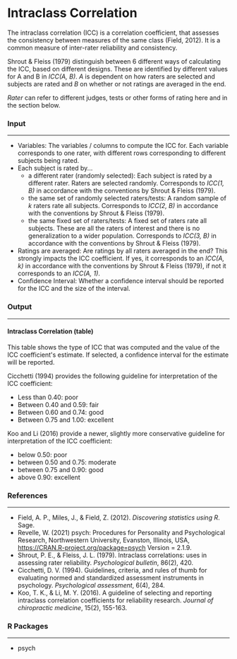 Intraclass Correlation
==========================

The intraclass correlation (ICC) is a correlation coefficient, that assesses the consistency between measures of the same class (Field, 2012). It is a common measure of inter-rater reliability and consistency.

Shrout & Fleiss (1979) distinguish between 6 different ways of calculating the ICC, based on different designs. These are identified by different values for A and B in *ICC(A, B)*. *A* is dependent on how raters are selected and subjects are rated and *B* on whether or not ratings are averaged in the end.

*Rater* can refer to different judges, tests or other forms of rating here and in the section below.

### Input
-------

- Variables: The variables / columns to compute the ICC for. Each variable corresponds to one rater, with different rows corresponding to different subjects being rated.
- Each subject is rated by...
  - a different rater (randomly selected): Each subject is rated by a different rater. Raters are selected randomly. Corresponds to *ICC(1, B)* in accordance with the conventions by Shrout & Fleiss (1979).
  - the same set of randomly selected raters/tests: A random sample of *k* raters rate all subjects. Corresponds to *ICC(2, B)* in accordance with the conventions by Shrout & Fleiss (1979).
  - the same fixed set of raters/tests: A fixed set of raters rate all subjects. These are all the raters of interest and there is no generalization to a wider population. Corresponds to *ICC(3, B)* in accordance with the conventions by Shrout & Fleiss (1979).
- Ratings are averaged: Are ratings by all raters averaged in the end? This strongly impacts the ICC coefficient. If yes, it corresponds to an *ICC(A, k)* in accordance with the conventions by Shrout & Fleiss (1979), if not it corresponds to an *ICC(A, 1)*.
- Confidence Interval: Whether a confidence interval should be reported for the ICC and the size of the interval.

### Output
-------

#### Intraclass Correlation (table)
This table shows the type of ICC that was computed and the value of the ICC coefficient's estimate. If selected, a confidence interval for the estimate will be reported.

Cicchetti (1994) provides the following guideline for interpretation of the ICC coefficient:
- Less than 0.40: poor
- Between 0.40 and 0.59: fair
- Between 0.60 and 0.74: good
- Between 0.75 and 1.00: excellent

Koo and Li (2016) provide a newer, slightly more conservative guideline for interpretation of the ICC coefficient:

- below 0.50: poor
- between 0.50 and 0.75: moderate
- between 0.75 and 0.90: good
- above 0.90: excellent

### References
-------
- Field, A. P., Miles, J., & Field, Z. (2012). *Discovering statistics using R*. Sage.
- Revelle, W. (2021) psych: Procedures for Personality and Psychological Research, Northwestern University, Evanston, Illinois, USA, https://CRAN.R-project.org/package=psych Version = 2.1.9.
- Shrout, P. E., & Fleiss, J. L. (1979). Intraclass correlations: uses in assessing rater reliability. *Psychological bulletin*, 86(2), 420.
- Cicchetti, D. V. (1994). Guidelines, criteria, and rules of thumb for evaluating normed and standardized assessment instruments in psychology. *Psychological assessment*, 6(4), 284.
- Koo, T. K., & Li, M. Y. (2016). A guideline of selecting and reporting intraclass correlation coefficients for reliability research. *Journal of chiropractic medicine*, 15(2), 155-163.

### R Packages
---
- psych
